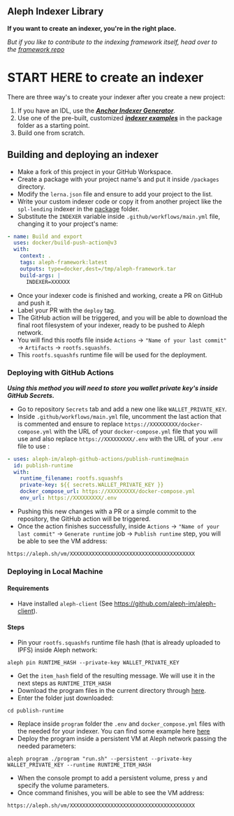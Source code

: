 ## Aleph Indexer Library
**If you want to create an indexer, you're in the right place.**

*But if you like to contribute to the indexing framework itself, head over to the [framework repo](https://github.com/aleph-im/aleph-indexer-framework)*

# START HERE to create an indexer
There are three way's to create your indexer after you create a new project:
1. If you have an IDL, use the [***Anchor Indexer Generator***](https://github.com/aleph-im/solana-indexer-library/tree/main/packages/indexer-generator#indexer-generator).
2. Use one of the pre-built, customized [***indexer examples***](https://github.com/aleph-im/solana-indexer-library/tree/main/packages) in the package folder as a starting point.
3. Build one from scratch.

## Building and deploying an indexer

- Make a fork of this project in your GitHub Workspace.
- Create a package with your project name's and put it inside `/packages` directory.
- Modify the `lerna.json` file and ensure to add your project to the list.
- Write your custom indexer code or copy it from another project like the `spl-lending` indexer in the [package](https://github.com/aleph-im/solana-indexer-library/tree/main/packages) folder.
- Substitute the `INDEXER` variable inside `.github/workflows/main.yml` file, changing it to your project's name:
```yml
- name: Build and export
  uses: docker/build-push-action@v3
  with:
    context: .
    tags: aleph-framework:latest
    outputs: type=docker,dest=/tmp/aleph-framework.tar
    build-args: |
      INDEXER=XXXXXX
```
- Once your indexer code is finished and working, create a PR on GitHub and push it.
- Label your PR with the `deploy` tag.
- The GitHub action will be triggered, and you will be able to download the final root filesystem of your indexer, ready to be pushed to Aleph network.
- You will find this rootfs file inside `Actions` -> `"Name of your last commit"` -> `Artifacts` -> `rootfs.squashfs`.
- This `rootfs.squashfs` runtime file will be used for the deployment.

### Deploying with GitHub Actions

**_Using this method you will need to store you wallet private key's inside GitHub Secrets._**

- Go to repository `Secrets` tab and add a new one like `WALLET_PRIVATE_KEY`.
- Inside `.github/workflows/main.yml` file, uncomment the last action that is commented and ensure to replace `https://XXXXXXXXX/docker-compose.yml` with the URL of your `docker-compose.yml`
file that you will use and also replace `https://XXXXXXXXX/.env` with the URL of your `.env` file to use :
```yml
- uses: aleph-im/aleph-github-actions/publish-runtime@main
  id: publish-runtime
  with:
    runtime_filename: rootfs.squashfs
    private-key: ${{ secrets.WALLET_PRIVATE_KEY }}
    docker_compose_url: https://XXXXXXXXX/docker-compose.yml
    env_url: https://XXXXXXXXX/.env
```
- Pushing this new changes with a PR or a simple commit to the repository, the GitHub action will be triggered.
- Once the action finishes successfully, inside `Actions` -> `"Name of your last commit"` -> `Generate runtime` job -> `Publish runtime` step, you will be able to see the VM address:
```
https://aleph.sh/vm/XXXXXXXXXXXXXXXXXXXXXXXXXXXXXXXXXXXXXXXX
```

### Deploying in Local Machine

#### Requirements

- Have installed `aleph-client` (See https://github.com/aleph-im/aleph-client).

#### Steps

- Pin your `rootfs.squashfs` runtime file hash (that is already uploaded to IPFS) inside Aleph network:
```shell
aleph pin RUNTIME_HASH --private-key WALLET_PRIVATE_KEY
```
- Get the `item_hash` field of the resulting message. We will use it in the next steps as `RUNTIME_ITEM_HASH`
- Download the program files in the current directory through [here](https://github.com/aleph-im/aleph-github-actions/tree/main/publish-runtime).
- Enter the folder just downloaded:
```shell
cd publish-runtime
```
- Replace inside `program` folder the `.env` and `docker_compose.yml` files with the needed for your indexer. You can
find some example here [here](https://github.com/aleph-im/aleph-github-actions/tree/main/publish-runtime/examples)
- Deploy the program inside a persistent VM at Aleph network passing the needed parameters:
```shell
aleph program ./program "run.sh" --persistent --private-key WALLET_PRIVATE_KEY --runtime RUNTIME_ITEM_HASH
```
- When the console prompt to add a persistent volume, press `y` and specify the volume parameters.
- Once command finishes, you will be able to see the VM address:
```
https://aleph.sh/vm/XXXXXXXXXXXXXXXXXXXXXXXXXXXXXXXXXXXXXXXX
```
